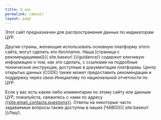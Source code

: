 ```yaml
---
title: О нас
permalink: /about/
layout: page
---
```


Этот сайт предназначен для распространения данных по индикаторам ЦУР.

Другие страны, желающие использовать основную платформу этого сайта, могут сделать это бесплатно. Наша [страница с рекомендациями]({{ site.baseurl }}/guidance/) содержит ключевую информацию о том, как это сделать, с ссылками на подробные технические инструкции, доступные в документации платформы. Центр открытых данных (CODE) также может предоставить рекомендации и поддержку через свою Инициативу по национальной отчетности по ЦУР.

Если у вас есть какие-либо комментарии по этому сайту или данным ЦУР, пожалуйста, свяжитесь с нами по адресу <a href="mailto:{{site.email_contacts.questions}}">{{site.email_contacts.questions}}</a>. Ответы на некоторые часто задаваемые вопросы также доступны в наших [ЧАВО]({{ site.baseurl }}/faq/).
